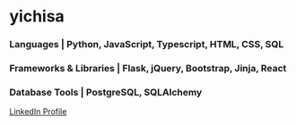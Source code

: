 # yichisa

### Languages | Python, JavaScript, Typescript, HTML, CSS, SQL
### Frameworks & Libraries | Flask, jQuery, Bootstrap, Jinja, React
### Database Tools | PostgreSQL, SQLAlchemy

[LinkedIn Profile](https://www.linkedin.com/in/yichiguo/)
